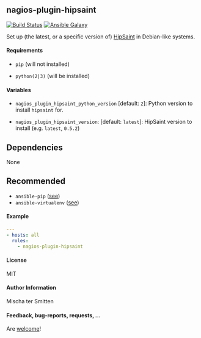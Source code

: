 ## nagios-plugin-hipsaint

[![Build Status](https://travis-ci.org/Oefenweb/ansible-nagios-plugin-hipsaint.svg?branch=master)](https://travis-ci.org/Oefenweb/ansible-nagios-plugin-hipsaint)
[![Ansible Galaxy](http://img.shields.io/badge/ansible--galaxy-nagios--plugin--hipsaint-blue.svg)](https://galaxy.ansible.com/Oefenweb/nagios-plugin-hipsaint)

Set up (the latest, or a specific version of) [HipSaint](https://github.com/hannseman/hipsaint) in Debian-like systems.

#### Requirements

* `pip` (will not installed)

* `python(2|3)` (will be installed)

#### Variables

* `nagios_plugin_hipsaint_python_version` [default: `2`]: Python version to install `hipsaint` for.

* `nagios_plugin_hipsaint_version`: [default: `latest`]: HipSaint version to install (e.g. `latest`, `0.5.2`)

## Dependencies

None

## Recommended

* `ansible-pip` ([see](https://github.com/Oefenweb/ansible-pip))
* `ansible-virtualenv` ([see](https://github.com/Oefenweb/ansible-virtualenv))

#### Example

```yaml
---
- hosts: all
  roles:
    - nagios-plugin-hipsaint
```

#### License

MIT

#### Author Information

Mischa ter Smitten

#### Feedback, bug-reports, requests, ...

Are [welcome](https://github.com/Oefenweb/ansible-nagios-plugin-hipsaint/issues)!
